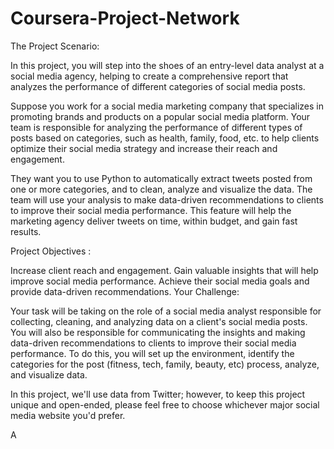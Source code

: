 # Coursera-Project-Network
The Project Scenario:

In this project, you will step into the shoes of an entry-level data analyst at a social media agency, helping to create a comprehensive report that analyzes the performance of different categories of social media posts.

Suppose you work for a social media marketing company that specializes in promoting brands and products on a popular social media platform. Your team is responsible for analyzing the performance of different types of posts based on categories, such as health, family, food, etc. to help clients optimize their social media strategy and increase their reach and engagement.

They want you to use Python to automatically extract tweets posted from one or more categories, and to clean, analyze and visualize the data. The team will use your analysis to make data-driven recommendations to clients to improve their social media performance. This feature will help the marketing agency deliver tweets on time, within budget, and gain fast results.

Project Objectives :

Increase client reach and engagement.
Gain valuable insights that will help improve social media performance.
Achieve their social media goals and provide data-driven recommendations.
Your Challenge:

Your task will be taking on the role of a social media analyst responsible for collecting, cleaning, and analyzing data on a client's social media posts. You will also be responsible for communicating the insights and making data-driven recommendations to clients to improve their social media performance. To do this, you will set up the environment, identify the categories for the post (fitness, tech, family, beauty, etc) process, analyze, and visualize data.

In this project, we'll use data from Twitter; however, to keep this project unique and open-ended, please feel free to choose whichever major social media website you'd prefer.

A


